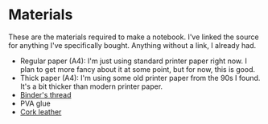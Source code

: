 # Materials

These are the materials required to make a notebook. I've linked the source for anything I've specifically bought. Anything without a link, I already had.

- Regular paper (A4): I'm just using standard printer paper right now. I plan to get more fancy about it at some point, but for now, this is good.
- Thick paper (A4): I'm using some old printer paper from the 90s I found. It's a bit thicker than modern printer paper.
- [Binder's thread](https://www.modulor.de/en/linen-binder-s-thread-th-0-42mm-type-30-3-150m-black.html)
- PVA glue
- [Cork leather](https://cork-shop.com/Korkleder-Korkstoff-vegan-Leder-naehen-basteln-kreativ-viele-Designs-und-Abmessungen-Cactus-70x50cm_1)
